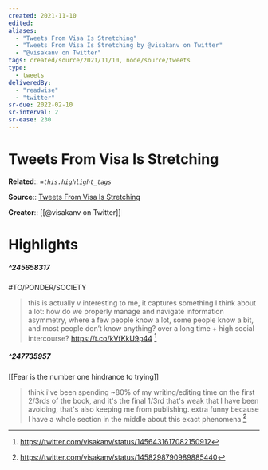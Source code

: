 ```yaml
---
created: 2021-11-10
edited: 
aliases:
  - "Tweets From Visa Is Stretching"
  - "Tweets From Visa Is Stretching by @visakanv on Twitter"
  - "@visakanv on Twitter"
tags: created/source/2021/11/10, node/source/tweets
type: 
  - tweets
deliveredBy: 
  - "readwise"
  - "twitter"
sr-due: 2022-02-10
sr-interval: 2
sr-ease: 230
---
```

# Tweets From Visa Is Stretching

**Related**:: 
*`=this.highlight_tags`*

**Source**:: [Tweets From Visa Is Stretching](https://twitter.com/visakanv)

**Creator**:: [[@visakanv on Twitter]]

# Highlights
##### ^245658317
#TO/PONDER/SOCIETY  
> this is actually v interesting to me, it captures something I think about a lot: how do we properly manage and navigate information asymmetry, where a few people know a lot, some people know a bit, and most people don’t know anything? over a long time + high social intercourse? https://t.co/kVfKkU9p44 
  [^245658317]

[^245658317]: https://twitter.com/visakanv/status/1456431617082150912

##### ^247735957
[[Fear is the number one hindrance to trying]]  
> think i've been spending ~80% of my writing/editing time on the first 2/3rds of the book, and it's the final 1/3rd that's weak that I have been avoiding, that's also keeping me from publishing. extra funny because I have a whole section in the middle about this exact phenomena 
  [^247735957]

[^247735957]: https://twitter.com/visakanv/status/1458298790989885440

